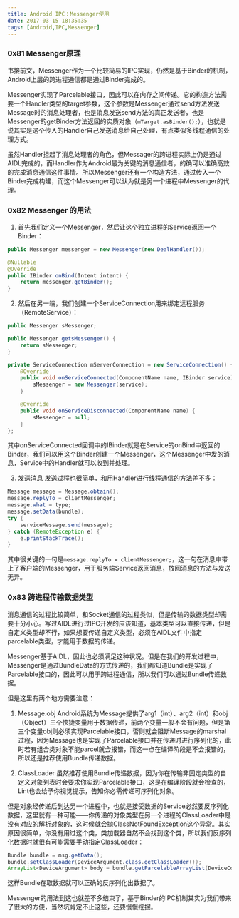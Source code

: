 ```yaml
---
title: Android IPC：Messenger使用
date: 2017-03-15 18:35:35
tags: [Android,IPC,Messenger]
---
```


### 0x81 Messenger原理
书接前文，Messenger作为一个比较简易的IPC实现，仍然是基于Binder的机制，Android上层的跨进程通信都是通过Binder完成的。

Messenger实现了Parcelable接口，因此可以在内存之间传递。它的构造方法需要一个Handler类型的target参数，这个参数是Messenger通过send方法发送Message时的消息处理者，也是消息发送send方法的真正发送者，也是Messenger的getBinder方法返回的实质对象（`mTarget.asBinder();`），也就是说其实是这个传入的Handler自己发送消息给自己处理，有点类似多线程通信的处理方式。

虽然Handler担起了消息处理者的角色，但Messager的跨进程实际上仍是通过AIDL完成的，而Handler作为Android最为关键的消息通信者，的确可以准确高效的完成消息通信这件事情。所以Messenger还有一个构造方法，通过传入一个Binder完成构建，而这个Messenger可以认为就是另一个进程中Messenger的代理。

### 0x82 Messenger 的用法
1. 首先我们定义一个Messenger，然后让这个独立进程的Service返回一个Binder：
```Java
public Messenger messenger = new Messenger(new DealHandler());

@Nullable
@Override
public IBinder onBind(Intent intent) {
    return messenger.getBinder();
}
```

2. 然后在另一端，我们创建一个ServiceConnection用来绑定远程服务（RemoteService）：
```Java
public Messenger sMessenger;

public Messenger getsMessenger() {
    return sMessenger;
}

private ServiceConnection mServerConnection = new ServiceConnection() {
    @Override
    public void onServiceConnected(ComponentName name, IBinder service) {
        sMessenger = new Messenger(service);
    }

    @Override
    public void onServiceDisconnected(ComponentName name) {
        sMessenger = null;
    }
};
```
其中onServiceConnected回调中的IBinder就是在Service的onBind中返回的Binder，我们可以用这个Binder创建一个Messenger，这个Messenger中发的消息，Service中的Handler就可以收到并处理。

3. 发送消息
发送过程也很简单，和用Handler进行线程通信的方法差不多：
```Java
Message message = Message.obtain();
message.replyTo = clientMessenger;
message.what = type;
message.setData(bundle);
try {
    serviceMessage.send(message);
} catch (RemoteException e) {
    e.printStackTrace();
}
```
其中很关键的一句是`message.replyTo = clientMessenger;`，这一句在消息中带上了客户端的Messenger，用于服务端Service返回消息，放回消息的方法与发送无异。

### 0x83 跨进程传输数据类型
消息通信的过程比较简单，和Socket通信的过程类似，但是传输的数据类型却需要十分小心。写过AIDL进行过IPC开发的应该知道，基本类型可以直接传递，但是自定义类型却不行，如果想要传递自定义类型，必须在AIDL文件中指定parcelable类型，才能用于数据的传递。

Messenger基于AIDL，因此也必须满足这种状况。但是在我们的开发过程中，Messenger是通过BundleData的方式传递的，我们都知道Bundle是实现了Parcelable接口的，因此可以用于跨进程通信，所以我们可以通过Bundle传递数据。

但是这里有两个地方需要注意：
1. Message.obj
Android系统为Message提供了arg1（int）、arg2（int）和obj（Object）三个快捷变量用于数据传递，前两个变量一般不会有问题，但是第三个变量obj则必须实现Parcelable接口，否则就会阻断Message的marshal过程，因为Message也是实现了Parcelable接口并在传递时进行序列化的，此时若有组合类对象不能parcel就会报错，而这一点在编译阶段是不会报错的，所以还是推荐使用Bundle传递数据。

2. ClassLoader
虽然推荐使用Bundle传递数据，因为你在传输非固定类型的自定义对象列表时会要求你实现Parcelable接口，这是在编译阶段就会检查的，Lint也会给予你视觉提示，告知你必需传递可序列化对象。

但是对象经传递后到达另一个进程中，也就是接受数据的Service必然要反序列化数据，这里就有一种可能——你传递的对象类型在另一个进程的ClassLoader中是没有对应的解析对象的，这时候就会抛ClassNotFoundException这个异常。其实原因很简单，你没有用过这个类，类加载器自然不会找到这个类，所以我们反序列化数据时就很有可能需要手动指定ClassLoader：
```Java
Bundle bundle = msg.getData();
bundle.setClassLoader(DeviceArgument.class.getClassLoader());
ArrayList<DeviceArgument> body = bundle.getParcelableArrayList(DeviceControlConstant.SEND_GROUP_CONTROL_COMMAND_BODY);
```
这样Bundle在取数据就可以正确的反序列化出数据了。

Messenger的用法到这也就差不多结束了，基于Binder的IPC机制其实为我们带来了很大的方便，当然坑肯定不止这些，还要慢慢挖掘。